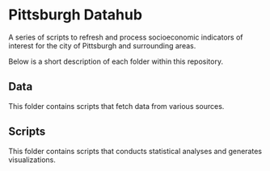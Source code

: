 # Pittsburgh Datahub

A series of scripts to refresh and process socioeconomic indicators of interest for the city of Pittsburgh and surrounding areas.

Below is a short description of each folder within this repository.

## Data

This folder contains scripts that fetch data from various sources.

## Scripts

This folder contains scripts that conducts statistical analyses and generates visualizations.
